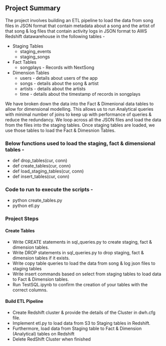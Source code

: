 ## Project Summary
The project involves building an ETL pipeline to load the data from song files in JSON format that contain metadata about a song and the artist of that song & log files that contain activity logs in JSON format to AWS Redshift datawarehouse in the following tables -

- Staging Tables
    - staging_events
    - staging_songs 
- Fact Tables
    - songplays - Records with NextSong
- Dimension Tables
    - users - details about users of the app
    - songs - details about the song & artist
    - artists - details about the artists
    - time - details about the timestamp of records in songplays

We have broken down the data into the Fact & Dimenional data tables to allow for dimensional modelling. This allows us to run Analytical queries with minimal number of joins to keep up with performance of queries & reduce the redundancy. We loop across all the JSON files and load the data from the files into the staging tables. Once staging tables are loaded, we use those tables to load the Fact & Dimesnion Tables. 

### Below functions used to load the staging, fact & dimensional tables -


- def drop_tables(cur, conn)
- def create_tables(cur, conn)
- def load_staging_tables(cur, conn)
- def insert_tables(cur, conn)                
    
        
### Code to run to execute the scripts -

- python create_tables.py
- python etl.py

### Project Steps

#### Create Tables

- Write CREATE statements in sql_queries.py to create staging, fact & dimension tables.
- Write DROP statements in sql_queries.py to drop staging, fact & dimension tables if it exists.
- Write copy table queries to load the data from song & log json files to staging tables
- Write insert commands based on select from staging tables to load data to Fact & Dimension tables.
- Run TestSQL.ipynb to confirm the creation of your tables with the correct columns. 


#### Build ETL Pipeline
- Create Redshift cluster & provide the details of the Cluster in dwh.cfg file.
- Implement etl.py to load data from S3 to Staging tables in Redshift.
- Furthermore, load data from Staging table to Fact & Dimension (Analytical) tables on Redshift
- Delete RedShift Cluster when finished



